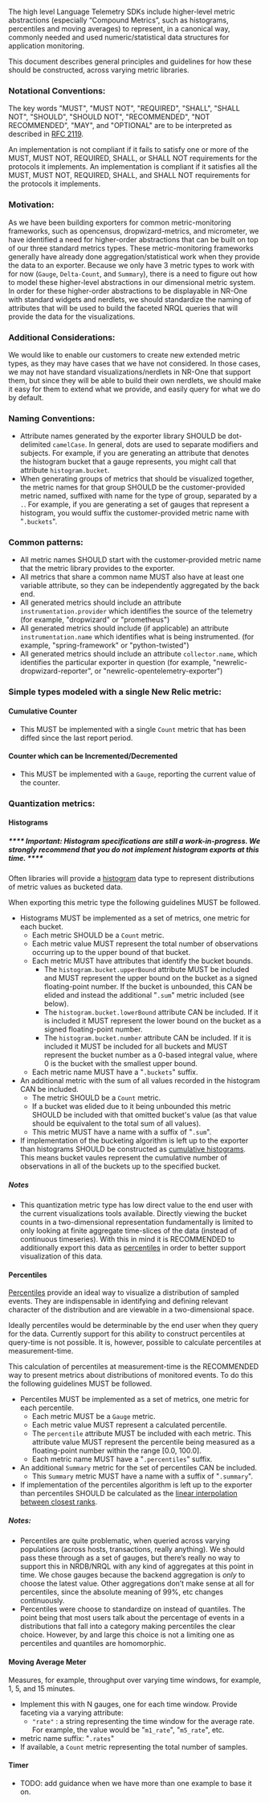 The high level Language Telemetry SDKs include higher-level metric abstractions (especially “Compound Metrics”, such as histograms, 
percentiles and moving averages) to represent, in a canonical way, commonly needed and used numeric/statistical data structures for application monitoring.

This document describes general principles and guidelines for how these should be constructed, across varying metric libraries.

### Notational Conventions:
The key words "MUST", "MUST NOT", "REQUIRED", "SHALL", "SHALL NOT", "SHOULD", "SHOULD NOT", "RECOMMENDED", "NOT RECOMMENDED", "MAY", and "OPTIONAL" are to be interpreted as described in [RFC 2119](http://tools.ietf.org/html/rfc2119).

An implementation is not compliant if it fails to satisfy one or more of the MUST, MUST NOT, REQUIRED, SHALL, or SHALL NOT requirements for the protocols it implements. An implementation is compliant if it satisfies all the MUST, MUST NOT, REQUIRED, SHALL, and SHALL NOT requirements for the protocols it implements.

### Motivation:
As we have been building exporters for common metric-monitoring frameworks, such as opencensus, dropwizard-metrics, and
micrometer, we have identified a need for higher-order abstractions that can be built on top of our three standard metrics types.
These metric-monitoring frameworks generally have already done aggregation/statistical work when they provide the data to an exporter.
Because we only have 3 metric types to work with for now (`Gauge`, `Delta-Count`, and `Summary`), there is a need to
figure out how to model these higher-level abstractions in our dimensional metric system.  In order for these higher-order 
abstractions to be displayable in NR-One with standard widgets and nerdlets, we should standardize the naming of attributes 
that will be used to build the faceted NRQL queries that will provide the data for the visualizations.

### Additional Considerations:
We would like to enable our customers to create new extended metric types, as they may have cases that we have not considered.
In those cases, we may not have standard visualizations/nerdlets in NR-One that support them, but since they will be able 
to build their own nerdlets, we should make it easy for them to extend what we provide, and easily query for what we do by default.

### Naming Conventions:
* Attribute names generated by the exporter library SHOULD be dot-delimited `camelCase`.
In general, dots are used to separate modifiers and subjects. For example, if you are generating an attribute that denotes the histogram bucket that a gauge
represents, you might call that attribute `histogram.bucket`.
* When generating groups of metrics that should be visualized together, the metric names for that group SHOULD be the customer-provided metric named, suffixed with name for the type of group, separated by a `.`.
  For example, if you are generating a set of gauges that represent a histogram, you would suffix the customer-provided metric name with "`.buckets`".

### Common patterns:
* All metric names SHOULD start with the customer-provided metric name that the metric library provides to the exporter.
* All metrics that share a common name MUST also have at least one variable attribute, so they can be independently aggregated by the back end.
* All generated metrics should include an attribute `instrumentation.provider` which identifies the source of the telemetry (for example, "dropwizard" or "prometheus")
* All generated metrics should include (if applicable) an attribute `instrumentation.name` which identifies what is being instrumented. (for example, "spring-framework" or "python-twisted")
* All generated metrics should include an attribute `collector.name`, which identifies the particular exporter in question (for example, "newrelic-dropwizard-reporter", or "newrelic-opentelemetry-exporter")

### Simple types modeled with a single New Relic metric:
#### Cumulative Counter
  * This MUST be implemented with a single `Count` metric that has been diffed since the last report period.
#### Counter which can be Incremented/Decremented
  * This MUST be implemented with a `Gauge`, reporting the current value of the counter.

### Quantization metrics:
#### Histograms

##### **** Important: Histogram specifications are still a work-in-progress. We strongly recommend that you do not implement histogram exports at this time. **** 

Often libraries will provide a [histogram](https://en.wikipedia.org/wiki/Histogram) data type to represent distributions of metric values as bucketed data.

When exporting this metric type the following guidelines MUST be followed.

  * Histograms MUST be implemented as a set of metrics, one metric for each bucket.
    * Each metric SHOULD be a `Count` metric.
    * Each metric value MUST represent the total number of observations occurring up to the upper bound of that bucket.
    * Each metric MUST have attributes that identify the bucket bounds.
      * The `histogram.bucket.upperBound` attribute MUST be included and MUST represent the upper bound on the bucket as a signed floating-point number.
        If the bucket is unbounded, this CAN be elided and instead the additional "`.sum`" metric included (see below).
      * The `histogram.bucket.lowerBound` attribute CAN be included.
        If it is included it MUST represent the lower bound on the bucket as a signed floating-point number.
      * The `histogram.bucket.number` attribute CAN be included.
        If it is included it MUST be included for all buckets and MUST represent the bucket number as a 0-based integral value, where 0 is the bucket with the smallest upper bound.
    * Each metric name MUST have a "`.buckets`" suffix.
  * An additional metric with the sum of all values recorded in the histogram CAN be included.
    * The metric SHOULD be a `Count` metric.
    * If a bucket was elided due to it being unbounded this metric SHOULD be included with that omitted bucket's value (as that value should be equivalent to the total sum of all values).
    * This metric MUST have a name with a suffix of "`.sum`".
  * If implementation of the bucketing algorithm is left up to the exporter than histograms SHOULD be constructed as [cumulative histograms](https://en.wikipedia.org/wiki/Histogram#Cumulative_histogram).
    This means bucket vaules represent the cumulative number of observations in all of the buckets up to the specified bucket.

##### Notes

* This quantization metric type has low direct value to the end user with the current visualizations tools available.
  Directly viewing the bucket counts in a two-dimensional representation fundamentally is limited to only looking at finite aggregate time-slices of the data (instead of continuous timeseries).
  With this in mind it is RECOMMENDED to additionally export this data as [percentiles](#Percentiles) in order to better support visualization of this data.

#### Percentiles
[Percentiles](https://en.wikipedia.org/wiki/Percentile) provide an ideal way to visualize a distribution of sampled events.
They are indispensable in identifying and defining relevant character of the distribution and are viewable in a two-dimensional space.

Ideally percentiles would be determinable by the end user when they query for the data.
Currently support for this ability to construct percentiles at query-time is not possible.
It is, however, possible to calculate percentiles at measurement-time.

This calculation of percentiles at measurement-time is the RECOMMENDED way to present metrics about distributions of monitored events.
To do this the following guidelines MUST be followed.

  * Percentiles MUST be implemented as a set of metrics, one metric for each percentile.
    * Each metric MUST be a `Gauge` metric.
    * Each metric value MUST represent a calculated percentile.
    * The `percentile` attribute MUST be included with each metric.
      This attribute value MUST represent the percentile being measured as a floating-point number within the range [0.0, 100.0].
    * Each metric name MUST have a "`.percentiles`" suffix.
  * An additional `Summary` metric for the set of percentiles CAN be included.
    * This `Summary` metric MUST have a name with a suffix of "`.summary`".
  * If implementation of the percentiles algorithm is left up to the exporter than percentiles SHOULD be calculated as the [linear interpolation between closest ranks](https://en.wikipedia.org/wiki/Percentile#The_linear_interpolation_between_closest_ranks_method).

##### Notes:

* Percentiles are quite problematic, when queried across varying populations (across hosts, transactions, really anything).
  We should pass these through as a set of gauges, but there’s really no way to support this in NRDB/NRQL with any kind of aggregates at this point in time.
  We chose gauges because the backend aggregation is *only* to choose the latest value. Other aggregations don’t make sense at all for percentiles, since the absolute meaning of 99%, etc changes continuously.
* Percentiles were choose to standardize on instead of quantiles.
  The point being that most users talk about the percentage of events in a distributions that fall into a category making percentiles the clear choice.
  However, by and large this choice is not a limiting one as percentiles and quantiles are homomorphic.

#### Moving Average Meter
Measures, for example, throughput over varying time windows, for example, 1, 5, and 15 minutes.

* Implement this with N gauges, one for each time window. Provide faceting via a varying attribute:
  * `"rate"` : a string representing the time window for the average rate. For example, the value would be "`m1_rate`", "`m5_rate`", etc.
* metric name suffix: "`.rates`"
* If available, a `Count` metric representing the total number of samples.

#### Timer
  * TODO: add guidance when we have more than one example to base it on.

